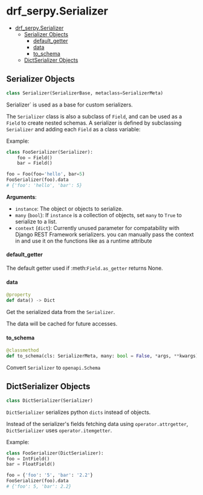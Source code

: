 # drf_serpy.Serializer

- [drf_serpy.Serializer](#drf_serpyserializer)
  - [Serializer Objects](#serializer-objects)
      - [default\_getter](#default_getter)
      - [data](#data)
      - [to_schema](#to_schema)
  - [DictSerializer Objects](#dictserializer-objects)

<a id="drf_serpy.serializer"></a>

## Serializer Objects

```python
class Serializer(SerializerBase, metaclass=SerializerMeta)
```
Serializer` is used as a base for custom serializers.

The `Serializer` class is also a subclass of `Field`, and can
be used as a `Field` to create nested schemas. A serializer is
defined by subclassing `Serializer` and adding each `Field`
as a class variable:

Example:

```python
class FooSerializer(Serializer):
    foo = Field()
    bar = Field()

foo = Foo(foo='hello', bar=5)
FooSerializer(foo).data
# {'foo': 'hello', 'bar': 5}
```

**Arguments**:

- `instance`: The object or objects to serialize.
- `many` (`bool`): If ``instance`` is a collection of objects, set ``many``
to ``True`` to serialize to a list.
- `context` (`dict`): Currently unused parameter for compatability with Django
REST Framework serializers.
you can manually pass the context in and use it on the functions like as a runtime attribute

<a id="drf_serpy.serializer.Serializer.default_getter"></a>

#### default\_getter

The default getter used if :meth:`Field.as_getter` returns None.

<a id="drf_serpy.serializer.Serializer.data"></a>

#### data

```python
@property
def data() -> Dict
```

Get the serialized data from the `Serializer`.

The data will be cached for future accesses.

#### to_schema
```python
@classmethod
def to_schema(cls: SerializerMeta, many: bool = False, *args, **kwargs) -> openapi.Response:
```

Convert `Serializer` to `openapi.Schema`

<a id="drf_serpy.serializer.DictSerializer"></a>

## DictSerializer Objects

```python
class DictSerializer(Serializer)
```

`DictSerializer` serializes python ``dicts`` instead of objects.

Instead of the serializer's fields fetching data using
``operator.attrgetter``, `DictSerializer` uses
``operator.itemgetter``.

Example:
```py
class FooSerializer(DictSerializer):
foo = IntField()
bar = FloatField()

foo = {'foo': '5', 'bar': '2.2'}
FooSerializer(foo).data
# {'foo': 5, 'bar': 2.2}
```
